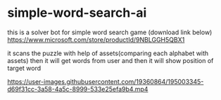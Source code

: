 # simple-word-search-ai
this is a solver bot for simple word search game (download link below)
https://www.microsoft.com/store/productId/9NBLGGH5QBX1

it scans the puzzle with help of assets(comparing each alphabet with assets) then it will get words from user and then it will show position of target word


https://user-images.githubusercontent.com/19360864/195003345-d69f31cc-3a58-4a5c-8999-533e25efa9b4.mp4


